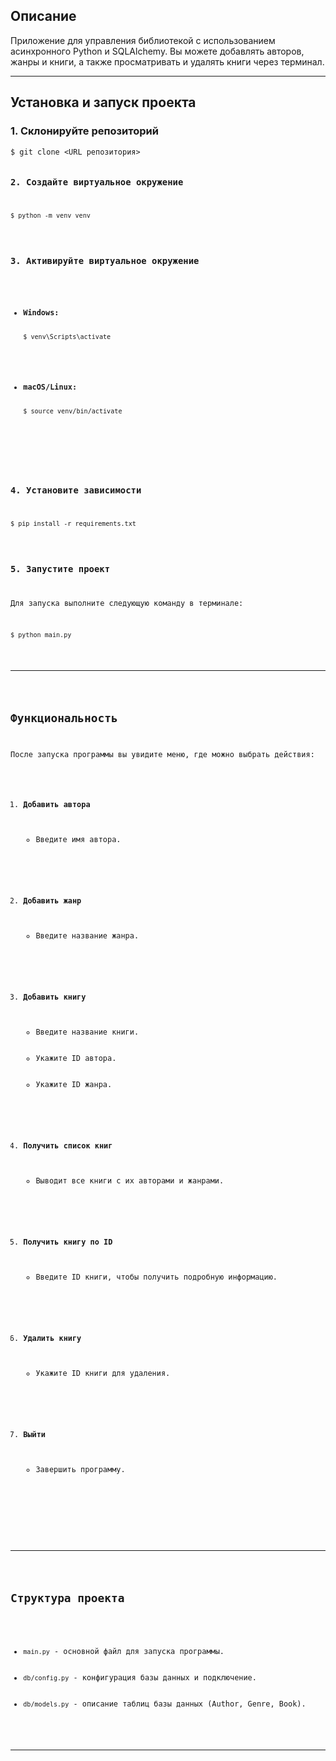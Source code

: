 <h2>Описание</h2>
<p>Приложение для управления библиотекой с использованием асинхронного Python и SQLAlchemy. Вы можете добавлять авторов, жанры и книги, а также просматривать и удалять книги через терминал.</p>

<hr>

<h2>Установка и запуск проекта</h2>

<h3>1. Склонируйте репозиторий</h3>
<pre><code>$ git clone &lt;URL репозитория&gt;



<h3>2. Создайте виртуальное окружение</h3>
<pre><code>$ python -m venv venv</code></pre>

<h3>3. Активируйте виртуальное окружение</h3>
<ul>
    <li><strong>Windows:</strong>
        <pre><code>$ venv\Scripts\activate</code></pre>
    </li>
    <li><strong>macOS/Linux:</strong>
        <pre><code>$ source venv/bin/activate</code></pre>
    </li>
</ul>

<h3>4. Установите зависимости</h3>
<pre><code>$ pip install -r requirements.txt</code></pre>

<h3>5. Запустите проект</h3>
<p>Для запуска выполните следующую команду в терминале:</p>
<pre><code>$ python main.py</code></pre>

<hr>

<h2>Функциональность</h2>
<p>После запуска программы вы увидите меню, где можно выбрать действия:</p>
<ol>
    <li><strong>Добавить автора</strong>
        <ul>
            <li>Введите имя автора.</li>
        </ul>
    </li>
    <li><strong>Добавить жанр</strong>
        <ul>
            <li>Введите название жанра.</li>
        </ul>
    </li>
    <li><strong>Добавить книгу</strong>
        <ul>
            <li>Введите название книги.</li>
            <li>Укажите ID автора.</li>
            <li>Укажите ID жанра.</li>
        </ul>
    </li>
    <li><strong>Получить список книг</strong>
        <ul>
            <li>Выводит все книги с их авторами и жанрами.</li>
        </ul>
    </li>
    <li><strong>Получить книгу по ID</strong>
        <ul>
            <li>Введите ID книги, чтобы получить подробную информацию.</li>
        </ul>
    </li>
    <li><strong>Удалить книгу</strong>
        <ul>
            <li>Укажите ID книги для удаления.</li>
        </ul>
    </li>
    <li><strong>Выйти</strong>
        <ul>
            <li>Завершить программу.</li>
        </ul>
    </li>
</ol>

<hr>

<h2>Структура проекта</h2>
<ul>
    <li><code>main.py</code> - основной файл для запуска программы.</li>
    <li><code>db/config.py</code> - конфигурация базы данных и подключение.</li>
    <li><code>db/models.py</code> - описание таблиц базы данных (Author, Genre, Book).</li>
</ul>

<hr>
